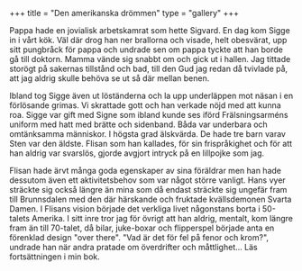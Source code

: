 +++
title = "Den amerikanska drömmen"
type = "gallery"
+++

Pappa hade en jovialisk arbetskamrat som hette Sigvard. En dag kom Sigge in i vårt kök. Väl där drog han ner brallorna och visade, helt obesvärat, upp sitt pungbråck för pappa och undrade sen om pappa tyckte att han borde gå till doktorn. Mamma vände sig snabbt om och gick ut i hallen. Jag tittade storögt på sakernas tillstånd och bad, till den Gud jag redan då tvivlade på, att jag aldrig skulle behöva se ut så där mellan benen. 

Ibland tog Sigge även ut löständerna och la upp underläppen mot näsan i en förlösande grimas. Vi skrattade gott och han verkade nöjd med att kunna roa. Sigge var gift med Signe som ibland kunde ses iförd Frälsningsarméns uniform med hatt med brätte och sidenband. Båda var underbara och omtänksamma människor. I högsta grad älskvärda. De hade tre barn varav Sten var den äldste. Flisan som han kallades, för sin frispråkighet och för att han aldrig var svarslös, gjorde avgjort intryck på en lillpojke som jag. 

Flisan hade ärvt många goda egenskaper av sina föräldrar men han hade dessutom även ett aktivitetsbehov som var något större vanligt. Hans vyer sträckte sig också längre än mina som då endast sträckte sig ungefär fram till Brunnsdalen med den där härskande och fruktade kvällsdemonen Svarta Damen. I Flisans vision började det verkliga livet någonstans borta i 50-talets Amerika. I sitt inre tror jag för övrigt att han aldrig, mentalt, kom längre fram än till 70-talet, då bilar, juke-boxar och flipperspel började anta en förenklad design "over there". "Vad är det för fel på fenor och krom?", undrade han när andra pratade om överdrifter och måttlighet... Läs fortsättningen i min bok.
 
